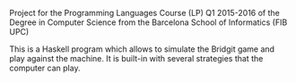 Project for the Programming Languages Course (LP) Q1 2015-2016 of the Degree in Computer Science from the Barcelona School of Informatics (FIB UPC)

This is a Haskell program which allows to simulate the Bridgit game and play against the machine. It is built-in with several strategies that the computer can play.